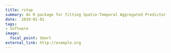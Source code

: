 ```yaml
---
title: rstap
summary: An R package for fitting Spatio-Temporal Aggregated Predictor Models in R.
date:  2019-01-01
tags:
- Software
image:
  focal_point: Smart
external_link: http://example.org
---
```


